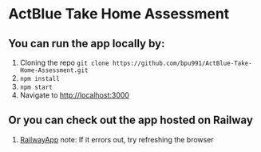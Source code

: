 # ActBlue Take Home Assessment

## You can run the app locally by: 
1. Cloning the repo `git clone https://github.com/bpu991/ActBlue-Take-Home-Assessment.git`
2. `npm install`
3. `npm start`
4. Navigate to [http://localhost:3000](http://localhost:3000)

## Or you can check out the app hosted on Railway
1. [RailwayApp](https://actblue-take-home-assessment-production.up.railway.app/)
note: If it errors out, try refreshing the browser



